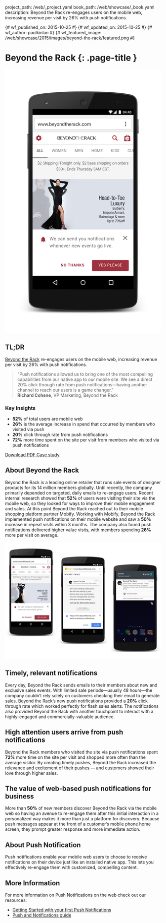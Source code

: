 project_path: /web/_project.yaml
book_path: /web/showcase/_book.yaml
description: Beyond the Rack re-engages users on the mobile web, increasing revenue per visit by 26% with push notifications.

{# wf_published_on: 2015-10-25 #}
{# wf_updated_on: 2015-10-25 #}
{# wf_author: paulkinlan #}
{# wf_featured_image: /web/showcase/2015/images/beyond-the-rack/featured.png #}

# Beyond the Rack {: .page-title }

<img src="images/beyond-the-rack/btr-1.png" class="attempt-right">

## TL;DR

[Beyond the Rack](https://www.beyondtherack.com) re-engages users on the
mobile web, increasing revenue per visit by 26% with push notifications.
  
> "Push notifications allowed us to bring one of the most compelling
> capabilities from our native app to our mobile site. We see a direct 20%
> click through rate from push notifications—having another channel to reach
> our users is a game changer."<br>
> <b>Richard Cohene</b>, VP Marketing, Beyond the Rack

### Key Insights

* **52%** of total users are mobile web
* **26%** is the average increase in spend that occurred by members who visited via push
* **20%** click through rate from push notifications
* **72%** more time spent on the site per visit from members who visited via push notifications

<a class="button button-primary" href="pdfs/btr-web-push-casestudy.pdf">
  Download PDF Case study
</a>

<div class="wf-clear"></div>

## About Beyond the Rack

Beyond the Rack is a leading online retailer that runs sale events of designer products
for its 14 million members globally. Until recently, the company primarily depended on 
targeted, daily emails to re-engage users. Recent internal research showed that **52%** of 
users were visiting their site via the mobile web, so they looked for ways to improve 
their mobile engagement and sales. At this point Beyond the Rack reached out to their 
mobile shopping platform partner Mobify. Working with Mobify, Beyond the Rack implemented 
push notifications on their mobile website and saw a **50%** increase in repeat visits within 
3 months. The company also found push notifications delivered higher value visits, with 
members spending **26%** more per visit on average.

<img src="images/beyond-the-rack/btr-steps.jpg" alt="Three steps of Push: Ask, Register, Engage">

## Timely, relevant notifications

Every day, Beyond the Rack sends emails to their members about new and exclusive sales 
events. With limited sale periods—usually 48 hours—the company couldn’t rely solely on 
customers checking their email to generate sales. Beyond the Rack’s new push notifications 
provided a **20%** click through rate which worked perfectly for flash sales alerts. The 
notifications also provided Beyond the Rack with another touchpoint to interact with a 
highly-engaged and commercially-valuable audience.

## High attention users arrive from push notifications

Beyond the Rack members who visited the site via push notifications  spent **72%** more 
time on the site per visit and shopped more often than the average visitor. By creating 
timely pushes, Beyond the Rack increased the relevance and excitement of their pushes &mdash; and 
customers showed their love through higher sales.

## The value of web-based push notifications for business

More than **50%** of new members discover Beyond the Rack via the mobile web so having an 
avenue to re-engage them after this initial interaction in a personalized way makes it more 
than just a platform for discovery. Because push messages appear at the front of a customer’s 
mobile phone home screen, they prompt greater response and more immediate action.

## About Push Notification

Push notifications enable your mobile web users to choose to receive notifications on their
device just like an installed native app. This lets you effectively re-engage them with customized, 
compelling content.

## More Information

For more information on Push Notifications on the web check out our resources:

* [Getting Started with your first Push Notifications](/web/fundamentals/getting-started/push-notifications/)
* [Push and Notifications guide](/web/fundamentals/engage-and-retain/push-notifications/)
